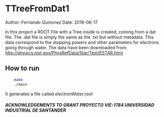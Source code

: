 # TTreeFromDat1
Author: Fernando Quinonez
Date: 2016-06-17

In this project a ROOT File with a Tree inside is created, coming from a dat file.
The .dat file is simply the same as the .txt but without metadata.
This data correspond to the stopping powers and other parameters for
electrons going through water. The data have been downloaded from:
http://physics.nist.gov/PhysRefData/Star/Text/ESTAR.html

## How to run
```bash
    make
    ./main
```
It generates a file called *electronWater.root*

##### ACKNOWLEDGEMENTS TO GRANT PROYECTO VIE-1784 UNIVERSIDAD INDUSTRIAL DE SANTANDER


